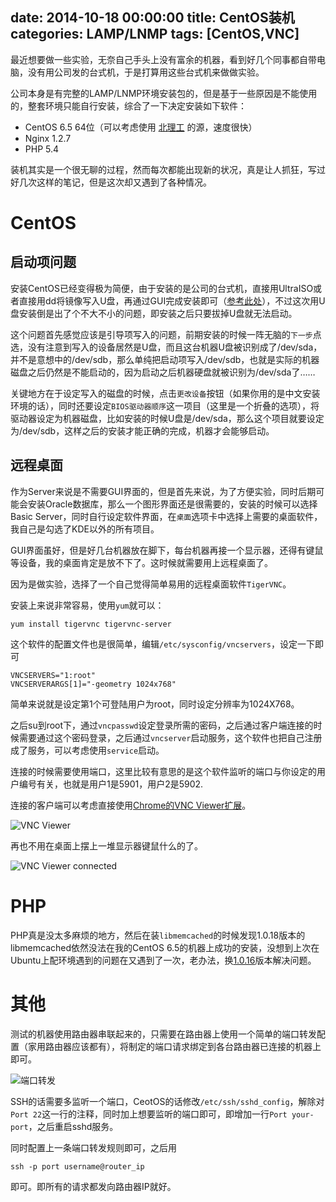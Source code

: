 date: 2014-10-18 00:00:00
title: CentOS装机
categories: LAMP/LNMP
tags: [CentOS,VNC]
---

最近想要做一些实验，无奈自己手头上没有富余的机器，看到好几个同事都自带电脑，没有用公司发的台式机，于是打算用这些台式机来做做实验。

公司本身是有完整的LAMP/LNMP环境安装包的，但是基于一些原因是不能使用的，整套环境只能自行安装，综合了一下决定安装如下软件：

+ CentOS 6.5 64位（可以考虑使用 [北理工][1] 的源，速度很快）
+ Nginx 1.2.7
+ PHP 5.4

装机其实是一个很无聊的过程，然而每次都能出现新的状况，真是让人抓狂，写过好几次这样的笔记，但是这次却又遇到了各种情况。

# CentOS

## 启动项问题

安装CentOS已经变得极为简便，由于安装的是公司的台式机，直接用UltraISO或者直接用dd将镜像写入U盘，再通过GUI完成安装即可（[参考此处][2]），不过这次用U盘安装倒是出了个不大不小的问题，即安装之后只要拔掉U盘就无法启动。

这个问题首先感觉应该是引导项写入的问题，前期安装的时候一阵无脑的`下一步`点选，没有注意到写入的设备居然是U盘，而且这台机器U盘被识别成了/dev/sda，并不是意想中的/dev/sdb，那么单纯把启动项写入/dev/sdb，也就是实际的机器磁盘之后仍然是不能启动的，因为启动之后机器硬盘就被识别为/dev/sda了……

关键地方在于设定写入的磁盘的时候，点击`更改设备`按钮（如果你用的是中文安装环境的话），同时还要设定`BIOS驱动器顺序`这一项目（这里是一个折叠的选项），将驱动器设定为机器磁盘，比如安装的时候U盘是/dev/sda，那么这个项目就要设定为/dev/sdb，这样之后的安装才能正确的完成，机器才会能够启动。

## 远程桌面

作为Server来说是不需要GUI界面的，但是首先来说，为了方便实验，同时后期可能会安装Oracle数据库，那么一个图形界面还是很需要的，安装的时候可以选择Basic Server，同时自行设定软件界面，在`桌面`选项卡中选择上需要的桌面软件，我自己是勾选了KDE以外的所有项目。

GUI界面虽好，但是好几台机器放在脚下，每台机器再接一个显示器，还得有键鼠等设备，我的桌面肯定是放不下了。这时候就需要用上远程桌面了。

因为是做实验，选择了一个自己觉得简单易用的远程桌面软件`TigerVNC`。

安装上来说非常容易，使用`yum`就可以：

```
yum install tigervnc tigervnc-server
```
这个软件的配置文件也是很简单，编辑`/etc/sysconfig/vncservers`，设定一下即可

```
VNCSERVERS="1:root"
VNCSERVERARGS[1]="-geometry 1024x768"
```

简单来说就是设定第1个可登陆用户为root，同时设定分辨率为1024X768。

之后su到root下，通过`vncpasswd`设定登录所需的密码，之后通过客户端连接的时候需要通过这个密码登录，之后通过`vncserver`启动服务，这个软件也把自己注册成了服务，可以考虑使用`service`启动。

连接的时候需要使用端口，这里比较有意思的是这个软件监听的端口与你设定的用户编号有关，也就是用户1是5901，用户2是5902.

连接的客户端可以考虑直接使用[Chrome的VNC Viewer扩展][3]。

![VNC Viewer][4]

再也不用在桌面上摆上一堆显示器键鼠什么的了。

![VNC Viewer connected][5]

# PHP

PHP真是没太多麻烦的地方，然后在装`libmemcached`的时候发现1.0.18版本的libmemcached依然没法在我的CentOS 6.5的机器上成功的安装，没想到上次在Ubuntu上配环境遇到的问题在又遇到了一次，老办法，换[1.0.16][6]版本解决问题。

# 其他

测试的机器使用路由器串联起来的，只需要在路由器上使用一个简单的端口转发配置（家用路由器应该都有），将制定的端口请求绑定到各台路由器已连接的机器上即可。

![端口转发][7]

SSH的话需要多监听一个端口，CeotOS的话修改`/etc/ssh/sshd_config`，解除对`Port 22`这一行的注释，同时加上想要监听的端口即可，即增加一行`Port your-port`，之后重启sshd服务。

同时配置上一条端口转发规则即可，之后用

```
ssh -p port username@router_ip
```
即可。即所有的请求都发向路由器IP就好。


[1]: http://mirror.bit.edu.cn/centos/6.5/isos/x86_64/
[2]: http://wiki.centos.org/zh/HowTos/InstallFromUSBkey
[3]: https://chrome.google.com/webstore/detail/vnc%C2%AE-viewer-for-google-ch/iabmpiboiopbgfabjmgeedhcmjenhbla
[4]: http://blog.wislay.com/wp-content/uploads/2014/10/vncviewer-1024x796.png
[5]: http://blog.wislay.com/wp-content/uploads/2014/10/vncviewer_connected-1024x796.png
[6]: https://launchpad.net/libmemcached/1.0/1.0.16/+download/libmemcached-1.0.16.tar.gz
[7]: http://blog.wislay.com/wp-content/uploads/2014/10/set_port_dispatch-1024x584.png
